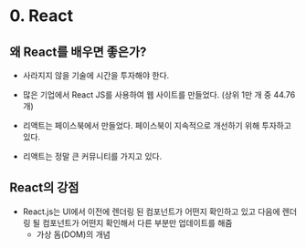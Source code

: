 # 0. React

## 왜 React를 배우면 좋은가?

- 사라지지 않을 기술에 시간을 투자해야 한다.

- 많은 기업에서 React JS를 사용하여 웹 사이트를 만들었다. (상위 1만 개 중 44.76개)

- 리액트는 페이스북에서 만들었다. 페이스북이 지속적으로 개선하기 위해 투자하고 있다.

- 리액트는 정말 큰 커뮤니티를 가지고 있다.



## React의 강점

- React.js는 UI에서 이전에 렌더링 된 컴포넌트가 어떤지 확인하고 있고 다음에 렌더링 될 컴포넌트가 어떤지 확인해서 다른 부분만 업데이트를 해줌
  - 가상 돔(DOM)의 개념

